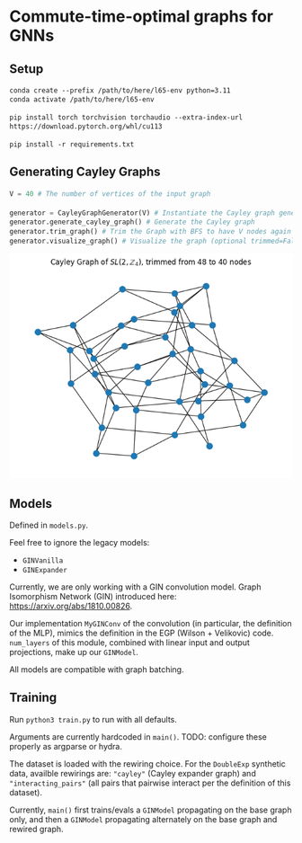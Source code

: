 # Commute-time-optimal graphs for GNNs

## Setup

```
conda create --prefix /path/to/here/l65-env python=3.11
conda activate /path/to/here/l65-env

pip install torch torchvision torchaudio --extra-index-url https://download.pytorch.org/whl/cu113

pip install -r requirements.txt
```

## Generating Cayley Graphs

```python
V = 40 # The number of vertices of the input graph

generator = CayleyGraphGenerator(V) # Instantiate the Cayley graph generator by computing the size of the smallest Cayley graph with at least V nodes
generator.generate_cayley_graph() # Generate the Cayley graph
generator.trim_graph() # Trim the Graph with BFS to have V nodes again
generator.visualize_graph() # Visualize the graph (optional trimmed=False to see graph before trimming)
```

![Cayley Graph Example](figures/cayley_graph_example.png)


## Models

Defined in `models.py`. 

Feel free to ignore the legacy models:
* `GINVanilla`
* `GINExpander`

Currently, we are only working with a GIN convolution model. Graph Isomorphism Network (GIN) introduced here: https://arxiv.org/abs/1810.00826. 

Our implementation `MyGINConv` of the convolution (in particular, the definition of the MLP), mimics the definition in the EGP (Wilson + Velikovic) code. `num_layers` of this module, combined with linear input and output projections, make up our `GINModel`. 

All models are compatible with graph batching. 


## Training

Run `python3 train.py` to run with all defaults. 

Arguments are currently hardcoded in `main()`. TODO: configure these properly as argparse or hydra.

The dataset is loaded with the rewiring choice. For the `DoubleExp` synthetic data, availble rewirings are: `"cayley"` (Cayley expander graph) and `"interacting_pairs"` (all pairs that pairwise interact per the definition of this dataset).

Currently, `main()` first trains/evals a `GINModel` propagating on the base graph only, and then a `GINModel` propagating alternately on the base graph and rewired graph. 
